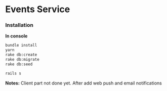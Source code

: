 # Events Service

### Installation

**In console**
```bash
bundle install
yarn
rake db:create
rake db:migrate
rake db:seed

rails s
```

**Notes:**
Client part not done yet.
After add web push and email notifications 

